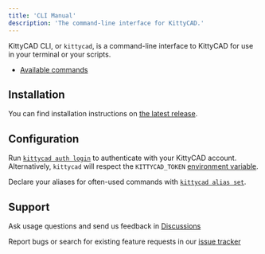 ```yaml
---
title: 'CLI Manual'
description: 'The command-line interface for KittyCAD.'
---
```


KittyCAD CLI, or `kittycad`, is a command-line interface to KittyCAD for use in your terminal or your scripts.

-   [Available commands](/cli/manual/kittycad)

## Installation

You can find installation instructions on [the latest release](https://github.com/KittyCAD/cli/releases).

## Configuration

Run [`kittycad auth login`](/cli/manual/kittycad_auth_login) to authenticate with your KittyCAD account. Alternatively, `kittycad` will respect the `KITTYCAD_TOKEN` [environment variable](/cli/manual/kittycad_help_environment).

Declare your aliases for often-used commands with [`kittycad alias set`](/cli/manual/kittycad_alias_set).

## Support

Ask usage questions and send us feedback in [Discussions](https://github.com/KittyCAD/cli/discussions)

Report bugs or search for existing feature requests in our [issue
tracker](https://github.com/KittyCAD/cli/issues)
